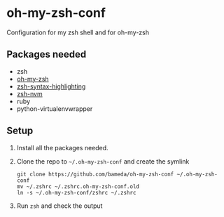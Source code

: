 oh-my-zsh-conf
==============

Configuration for my zsh shell and for oh-my-zsh


Packages needed
---------------

- zsh
- [oh-my-zsh](https://github.com/robbyrussell/oh-my-zsh)
- [zsh-syntax-highlighting](https://github.com/zsh-users/zsh-syntax-highlighting)
- [zsh-nvm](https://github.com/lukechilds/zsh-nvm)
- ruby
- python-virtualenvwrapper


Setup
-----
1. Install all the packages needed.

2. Clone the repo to `~/.oh-my-zsh-conf` and create the symlink

    ```
    git clone https://github.com/bameda/oh-my-zsh-conf ~/.oh-my-zsh-conf
    mv ~/.zshrc ~/.zshrc.oh-my-zsh-conf.old
    ln -s ~/.oh-my-zsh-conf/zshrc ~/.zshrc
    ```
    
3. Run `zsh` and check the output
